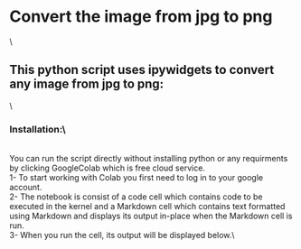 # Convert the image from jpg to png
\
## This python script uses ipywidgets to convert any image from jpg to png:
\
### Installation:\\
\
You can run the script directly without installing python or any requirments by clicking GoogleColab which is free cloud service.\
1- To start working with Colab you first need to log in to your google account.\
2- The notebook is consist of a code cell which contains code to be executed in the kernel and a Markdown cell which contains text formatted using Markdown and displays its output in-place when the Markdown cell is run.\
3- When you run the cell, its output will be displayed below.\

